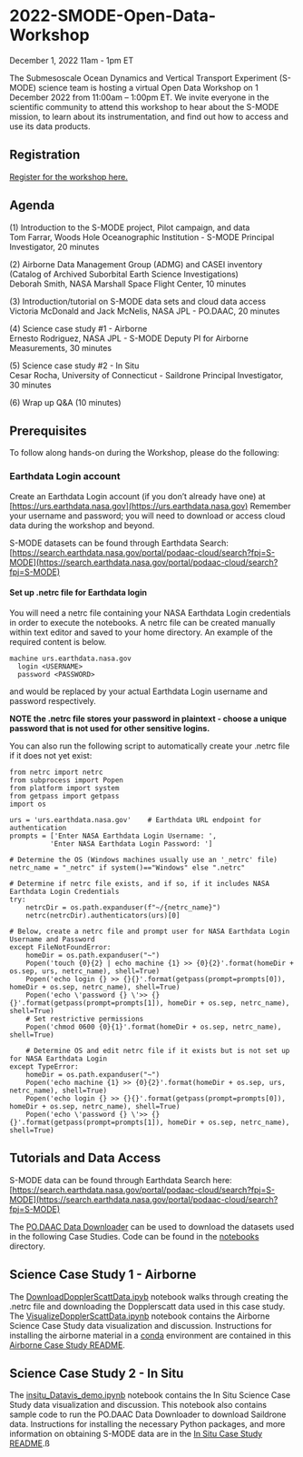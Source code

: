 # 2022-SMODE-Open-Data-Workshop
December 1, 2022
11am - 1pm ET

The Submesoscale Ocean Dynamics and Vertical Transport Experiment (S-MODE) science team is hosting a virtual Open Data Workshop on 1 December 2022 from 11:00am – 1:00pm ET. We invite everyone in the scientific community to attend this workshop to hear about the S-MODE mission, to learn about its instrumentation, and find out how to access and use its data products.


## Registration

[Register for the workshop here.](https://forms.gle/LaWxQ5VeB86tt27cA)


## Agenda

(1) Introduction to the S-MODE project, Pilot campaign, and data  
Tom Farrar, Woods Hole Oceanographic Institution - S-MODE Principal Investigator, 20 minutes

(2) Airborne Data Management Group (ADMG) and CASEI inventory (Catalog of Archived Suborbital Earth Science Investigations)  
Deborah Smith, NASA Marshall Space Flight Center, 10 minutes

(3) Introduction/tutorial on S-MODE data sets and cloud data access  
Victoria McDonald and Jack McNelis, NASA JPL - PO.DAAC, 20 minutes

(4) Science case study #1 - Airborne  
Ernesto Rodriguez, NASA JPL - S-MODE Deputy PI for Airborne Measurements, 30 minutes

(5) Science case study #2 - In Situ  
Cesar Rocha, University of Connecticut - Saildrone Principal Investigator, 30 minutes

(6) Wrap up Q&A (10 minutes)


## Prerequisites

To follow along hands-on during the Workshop, please do the following:

### Earthdata Login account

Create an Earthdata Login account (if you don’t already have one) at [https://urs.earthdata.nasa.gov](https://urs.earthdata.nasa.gov)
Remember your username and password; you will need to download or access cloud data during the workshop and beyond.

S-MODE datasets can be found through Earthdata Search: [https://search.earthdata.nasa.gov/portal/podaac-cloud/search?fpj=S-MODE](https://search.earthdata.nasa.gov/portal/podaac-cloud/search?fpj=S-MODE)

#### Set up .netrc file for Earthdata login

You will need a netrc file containing your NASA Earthdata Login credentials in order to execute the notebooks. A netrc file can be created manually within text editor and saved to your home directory. An example of the required content is below.

    machine urs.earthdata.nasa.gov
      login <USERNAME>
      password <PASSWORD>

<USERNAME> and <PASSWORD> would be replaced by your actual Earthdata Login username and password respectively.

**NOTE the .netrc file stores your password in plaintext - choose a unique password that is not used for other sensitive logins.**

You can also run the following script to automatically create your .netrc file if it does not yet exist:

    from netrc import netrc
    from subprocess import Popen
    from platform import system
    from getpass import getpass
    import os

    urs = 'urs.earthdata.nasa.gov'    # Earthdata URL endpoint for authentication
    prompts = ['Enter NASA Earthdata Login Username: ',
              'Enter NASA Earthdata Login Password: ']

    # Determine the OS (Windows machines usually use an '_netrc' file)
    netrc_name = "_netrc" if system()=="Windows" else ".netrc"

    # Determine if netrc file exists, and if so, if it includes NASA Earthdata Login Credentials
    try:
        netrcDir = os.path.expanduser(f"~/{netrc_name}")
        netrc(netrcDir).authenticators(urs)[0]

    # Below, create a netrc file and prompt user for NASA Earthdata Login Username and Password
    except FileNotFoundError:
        homeDir = os.path.expanduser("~")
        Popen('touch {0}{2} | echo machine {1} >> {0}{2}'.format(homeDir + os.sep, urs, netrc_name), shell=True)
        Popen('echo login {} >> {}{}'.format(getpass(prompt=prompts[0]), homeDir + os.sep, netrc_name), shell=True)
        Popen('echo \'password {} \'>> {}{}'.format(getpass(prompt=prompts[1]), homeDir + os.sep, netrc_name), shell=True)
        # Set restrictive permissions
        Popen('chmod 0600 {0}{1}'.format(homeDir + os.sep, netrc_name), shell=True)

        # Determine OS and edit netrc file if it exists but is not set up for NASA Earthdata Login
    except TypeError:
        homeDir = os.path.expanduser("~")
        Popen('echo machine {1} >> {0}{2}'.format(homeDir + os.sep, urs, netrc_name), shell=True)
        Popen('echo login {} >> {}{}'.format(getpass(prompt=prompts[0]), homeDir + os.sep, netrc_name), shell=True)
        Popen('echo \'password {} \'>> {}{}'.format(getpass(prompt=prompts[1]), homeDir + os.sep, netrc_name), shell=True)


## Tutorials and Data Access

S-MODE data can be found through Earthdata Search here: [https://search.earthdata.nasa.gov/portal/podaac-cloud/search?fpj=S-MODE](https://search.earthdata.nasa.gov/portal/podaac-cloud/search?fpj=S-MODE)

The [PO.DAAC Data Downloader](https://github.com/podaac/data-subscriber) can be used to download the datasets used in the following Case Studies. Code can be found in the [notebooks](./notebooks/) directory.

## Science Case Study 1 - Airborne

The [DownloadDopplerScattData.ipyb](./notebooks/DownloadDopplerScattData.ipynb) notebook walks through creating the .netrc file and downloading the Dopplerscatt data used in this case study. The [VisualizeDopplerScattData.ipynb](./notebooks/VisualizeDopplerScattData.ipynb) notebook contains the Airborne Science Case Study data visualization and discussion. Instructions for installing the airborne material in a [conda](https://conda.io/projects/conda/en/latest/user-guide/install/download.html) environment are contained in this [Airborne Case Study README](./README-Airborne.md).

## Science Case Study 2 - In Situ

The [insitu_Datavis_demo.ipynb](./notebooks/insitu_dataviz_demo.ipynb) notebook contains the In Situ Science Case Study data visualization and discussion. This notebook also contains sample code to run the PO.DAAC Data Downloader to download Saildrone data.
Instructions for installing the necessary Python packages, and more information on obtaining S-MODE data are in the [In Situ Case Study README](./README-InSitu.md).ß
